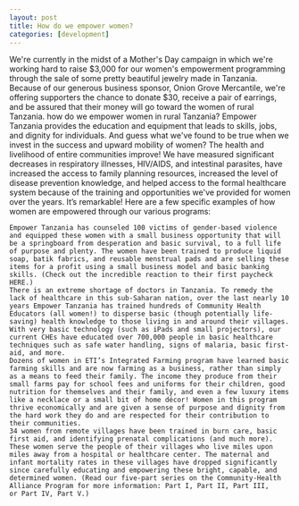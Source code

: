 ```yaml
---
layout: post
title: How do we empower women?
categories: [development]
---
```


We're currently in the midst of a Mother's Day campaign in which we're working hard to raise $3,000 for our women's empowerment programming through the sale of some pretty beautiful jewelry made in Tanzania. Because of our generous business sponsor, Onion Grove Mercantile, we're offering supporters the chance to donate $30, receive a pair of earrings, and be assured that their money will go toward the women of rural Tanzania.
how do we empower women in rural Tanzania?
Empower Tanzania provides the education and equipment that leads to skills, jobs, and dignity for individuals. And guess what we've found to be true when we invest in the success and upward mobility of women? The health and livelihood of entire communities improve! We have measured significant decreases in respiratory illnesses, HIV/AIDS, and intestinal parasites, have increased the access to family planning resources, increased the level of disease prevention knowledge, and helped access to the formal healthcare system because of the training and opportunities we've provided for women over the years. It’s remarkable! Here are a few specific examples of how women are empowered through our various programs:

 	Empower Tanzania has counseled 100 victims of gender-based violence and equipped these women with a small business opportunity that will be a springboard from desperation and basic survival, to a full life of purpose and plenty. The women have been trained to produce liquid soap, batik fabrics, and reusable menstrual pads and are selling these items for a profit using a small business model and basic banking skills. (Check out the incredible reaction to their first paycheck HERE.)
 	There is an extreme shortage of doctors in Tanzania. To remedy the lack of healthcare in this sub-Saharan nation, over the last nearly 10 years Empower Tanzania has trained hundreds of Community Health Educators (all women!) to disperse basic (though potentially life-saving) health knowledge to those living in and around their villages. With very basic technology (such as iPads and small projectors), our current CHEs have educated over 700,000 people in basic healthcare techniques such as safe water handling, signs of malaria, basic first-aid, and more.
 	Dozens of women in ETI’s Integrated Farming program have learned basic farming skills and are now farming as a business, rather than simply as a means to feed their family. The income they produce from their small farms pay for school fees and uniforms for their children, good nutrition for themselves and their family, and even a few luxury items like a necklace or a small bit of home décor! Women in this program thrive economically and are given a sense of purpose and dignity from the hard work they do and are respected for their contribution to their communities.
 	34 women from remote villages have been trained in burn care, basic first aid, and identifying prenatal complications (and much more). These women serve the people of their villages who live miles upon miles away from a hospital or healthcare center. The maternal and infant mortality rates in these villages have dropped significantly since carefully educating and empowering these bright, capable, and determined women. (Read our five-part series on the Community-Health Alliance Program for more information: Part I, Part II, Part III, or Part IV, Part V.)



